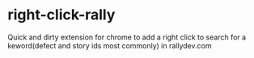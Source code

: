 right-click-rally
=================
Quick and dirty extension for chrome to add a right click to search for a keword(defect and story ids most commonly) in rallydev.com
